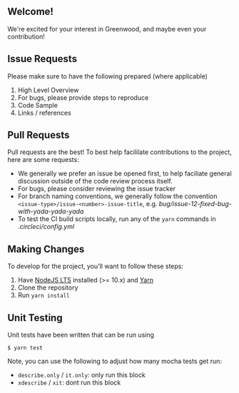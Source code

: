## Welcome!
We're excited for your interest in Greenwood, and maybe even your contribution!

## Issue Requests
Please make sure to have the following prepared (where applicable)
1. High Level Overview
1. For bugs, please provide steps to reproduce 
1. Code Sample
1. Links / references

## Pull Requests
Pull requests are the best!  To best help facililate contributions to the project, here are some requests:
- We generally we prefer an issue be opened first, to help faciliate general discussion outside of the code review process itself.
- For bugs, please consider reviewing the issue tracker
- For branch naming conventions, we generally follow the convention `<issue-type>/issue-<number>-issue-title`, e.g. _bug/issue-12-fixed-bug-with-yada-yada-yada_
- To test the CI build scripts locally, run any of the `yarn` commands in _.circleci/config.yml_

## Making Changes
To develop for the project, you'll want to follow these steps:
1. Have [NodeJS LTS](https://nodejs.org) installed (>= 10.x) and [Yarn](https://yarnpkg.com/)
1. Clone the repository
1. Run `yarn install`


## Unit Testing
Unit tests have been written that can be run using
```shell
$ yarn test
```

Note, you can use the following to adjust how many mocha tests get run:
- `describe.only` / `it.only`: only run this block
- `xdescribe` / `xit`: dont run this block
